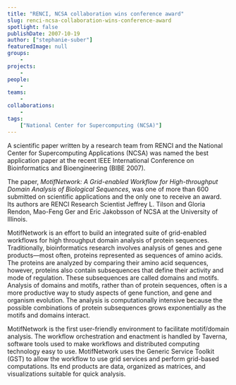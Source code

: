 ```yaml
---
title: "RENCI, NCSA collaboration wins conference award"
slug: renci-ncsa-collaboration-wins-conference-award
spotlight: false
publishDate: 2007-10-19
author: ["stephanie-suber"]
featuredImage: null
groups:
    - 
projects:
    - 
people:
    - 
teams: 
    - 
collaborations:
    - 
tags:
    ["National Center for Supercomputing (NCSA)"]
---
```

A scientific paper written by a research team from RENCI and the National Center for Supercomputing Applications (NCSA) was named the best application paper at the recent IEEE International Conference on Bioinformatics and Bioengineering (BIBE 2007).

<!--more-->

The paper, <em>MotifNetwork: A Grid-enabled Workflow for High-throughput Domain Analysis of Biological Sequences</em>, was one of more than 600 submitted on scientific applications and the only one to receive an award. Its authors are RENCI Research Scientist Jeffrey L. Tilson and Gloria Rendon, Mao-Feng Ger and Eric Jakobsson of NCSA at the University of Illinois.

MotifNetwork is an effort to build an integrated suite of grid-enabled workflows for high throughput domain analysis of protein sequences. Traditionally, bioinformatics research involves analysis of genes and gene products—most often, proteins represented as sequences of amino acids. The proteins are analyzed by comparing their amino acid sequences, however, proteins also contain subsequences that define their activity and mode of regulation. These subsequences are called domains and motifs. Analysis of domains and motifs, rather than of protein sequences, often is a more productive way to study aspects of gene function, and gene and organism evolution. The analysis is computationally intensive because the possible combinations of protein subsequences grows exponentially as the motifs and domains interact.

MotifNetwork is the first user-friendly environment to facilitate motif/domain analysis. The workflow orchestration and enactment is handled by Taverna, software tools used to make workflows and distributed computing technology easy to use. MotifNetwork uses the Generic Service Toolkit (GST) to allow the workflow to use grid services and perform grid-based computations. Its end products are data, organized as matrices, and visualizations suitable for quick analysis.
